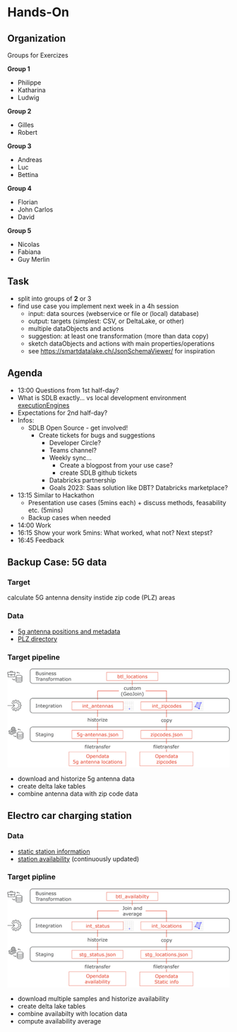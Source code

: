 # Hands-On

## Organization
Groups for Exercizes

**Group 1**

- Philippe
- Katharina
- Ludwig

**Group 2**

- Gilles
- Robert

**Group 3**

- Andreas
- Luc
- Bettina

**Group 4**
- Florian
- John Carlos
- David

**Group 5**

- Nicolas
- Fabiana
- Guy Merlin

## Task
* split into groups of **2** or 3
* find use case you implement next week in a 4h session
  - input: data sources (webservice or file or (local) database)
  - output: targets (simplest: CSV, or DeltaLake, or other)
  - multiple dataObjects and actions
  - suggestion: at least one transformation (more than data copy)
  - sketch dataObjects and actions with main properties/operations
  - see https://smartdatalake.ch/JsonSchemaViewer/ for inspiration

## Agenda
* 13:00 Questions from 1st half-day?
 * What is SDLB exactly… vs local development environment
	 [executionEngines](https://github.com/smart-data-lake/smart-data-lake/blob/documentation/docs/reference/executionEngines.md)
* Expectations for 2nd half-day?
* Infos: 
  - SDLB Open Source - get involved!
    + Create tickets for bugs and suggestions
      - Developer Circle?
      - Teams channel?
      - Weekly sync…
        + Create a blogpost from your use case?
        + create SDLB github tickets
      - Databricks partnership
      - Goals 2023: Saas solution like DBT? Databricks marketplace?
* 13:15 Similar to Hackathon
	- Presentation use cases (5mins each) + discuss methods, feasability etc. (5mins)
	- Backup cases when needed
* 14:00 Work
* 16:15 Show your work 5mins: What worked, what not? Next stepst?
* 16:45 Feedback

## Backup Case: 5G data
### Target
calculate 5G antenna density instide zip code (PLZ) areas

### Data
* [5g antenna positions and metadata](https://data.geo.admin.ch/ch.bakom.mobil-antennenstandorte-5g/data/ch.bakom.mobil-antennenstandorte-5g_en.json)
* [PLZ directory](https://swisspost.opendatasoft.com/explore/dataset/plz_verzeichnis_v2/download/?format=csv&timezone=Europe/Berlin&lang=de&use_labels_for_header=true&csv_separator=%3B)

### Target pipeline
![target pipeline for 5G use case](images/5G_case_pipeline.png)

* download and historize 5g antenna data
* create delta lake tables
* combine antenna data with zip code data

## Electro car charging station

### Data
* [static station information](https://data.geo.admin.ch/ch.bfe.ladestellen-elektromobilitaet/data/oicp/ch.bfe.ladestellen-elektromobilitaet.json)
* [station availability](https://data.geo.admin.ch/ch.bfe.ladestellen-elektromobilitaet/status/oicp/ch.bfe.ladestellen-elektromobilitaet.json) (continuously updated)

### Target pipline
![target pipeline for car charger use case](images/charger_case_pipeline.png)

* download multiple samples and historize availability
* create delta lake tables
* combine availabilty with location data
* compute availability average

